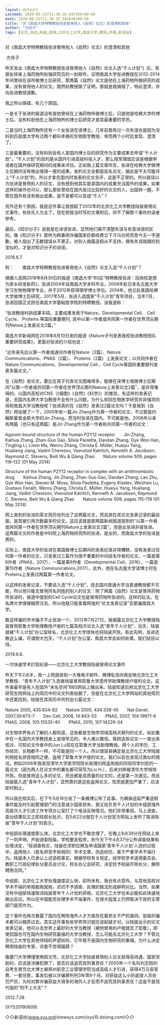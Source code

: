 ```yaml
---
layout: default
Lastmod: 2020-06-21T11:30:35.647346+00:00
date: 2020-06-21T11:30:33.585648+00:00
title: "对《南昌大学特聘教授张进冒用他人《自然》论文》的澄清和其他"
author: "方舟子"
tags: [论文,张进,陆骏,冒用,北京化工大学,南昌大学,教授,作者,新语丝]
---
```


对《南昌大学特聘教授张进冒用他人《自然》论文》的澄清和其他

·方舟子·

昨天发出《南昌大学特聘教授张进冒用他人《自然》论文入选“千人计划”》后，有朋友转来上海药物所赵强研究员的一封邮件，证明南昌大学张进教授在2012-2014年间曾经在该所做博士后研究，那两篇《自然》论文是他在上海药物所做研究的成果，没有冒用他人的论文。既然赵教授做了证明，那就是我搞错了，特此澄清，并向张进教授道歉。

我之所以搞错，有几个原因。

一是关于张进的报道没有提他曾经在上海药物所做博士后，只提他是哈佛大学的博士后。没有料到他在上海药物所的博士后研究才是其最重要的学历。

二是当时上海药物所还有一个女张进在读博士。几年前我有过一次失误也是因为没料到匹兹堡大学有过两个都叫李勇的生物医学教授，幸而两个小时后发现、澄清了。

三是最重要的，没有料到会有人拿国内博士后的研究作为主要成果去申请“千人计划”。“千人计划”的目的是从国外引进高级科技人才，那么按常理就应该是根据申请者在国外做研究期间的成果来评估。正如我上篇文章所言，张进在哈佛大学做博士后期间没有做出值得一提的成果，发的论文全都是挂名论文，据此是不太可能评上“千人计划”的，所以才拿在国内时发表的论文去评，这是不正常的。所以我误以为张进是冒用别人的论文，没有想到他其实是拿国内的成果充当国外的成果。如果这样的操作也可以，那么那些曾经在国内发过比较好的论文的人，出国转一圈，不管在国外有没有做出成果，是不是都可以变成“千人”？

另外还有个原因，就是这件事让我想起了2012年的北京化工大学教授陆骏冒用论文事件，有些先入为主了。现在把我当时写的文章附后，供不了解那个事件的读者参考。

最后，《知识分子》说我是在诽谤张进，显然他们搞不清楚失误与有意诽谤的区别。像《知识分子》那样为韩春雨诈骗国家巨额经费立下汗马功劳而至今无一字道歉，被人指出了无数错误从不更正，对别人揭露造假从不支持，偶有失误就跟捡到宝似的，才是对知识分子的诽谤。

2019.6.7.

附：　　南昌大学特聘教授张进冒用他人《自然》论文入选“千人计划”？

根据人民网2018年8月30日的报道《南昌大学“80后”特聘教授张进：回母校是想为家乡研发新药》，张进2004年自南昌大学本科毕业，2008年赴日本名古屋大学学习生物物理学专业，并于2012年获得理学博士学位。2014年，他又赴美国哈佛大学做博士后研究。2017年5月，张进入选国家“千人计划”青年项目，当年7月，张进回国正式担任南昌大学基础医学院的特聘教授。该报道称：

“张进教授科研成果丰硕。主要成果发表于Nature、Developmental Cell、 Cell Cycle、 Proteins 等国际重要期刊, 其中以第一作者或共同第一作者在世界顶尖期刊Nature上发表论文2篇。”

南昌大学新闻网在2018年8月10日发的报道《Nature子刊发表我校张进教授团队重要研究成果》，里面对张进的介绍也说：

“近年来先后以第一作者或通讯作者在Nature（2篇）、Nature Communications、PNAS（2篇）、 Proteins（2篇）上发表论文；以共同作者在Nature Communications、Developmental Cell 、Cell Cycle等国际重要期刊发表多篇论文。”

在《自然》发论文，要比在其子刊发论文困难得多，能够在读博士或做博士后期间“以第一作者或共同第一作者在世界顶尖期刊Nature上发表论文2篇”，是非常难得的。以国内高校对CNS（《细胞》《自然》《科学》）的推崇，有这样的发表记录，去国内名牌大学当教授不会有什么问题，为什么却回生物医学研究并非强项的母校南昌大学当教授呢？张进真的在《自然》发表过2篇论文吗？于是我到《自然》网站搜了一下，2005年有一篇Jin Zhang作为第一作者的论文，不过那是约翰斯霍普金斯大学的Jin Zhang，而当时张进在国内，不可能是他。2006年以来有两篇（也只有这两篇）是Jin Zhang作为第一作者和共同第一作者的论文：

Agonist-bound structure of the human P2Y12 receptor　　Jin Zhang, Kaihua Zhang, Zhan-Guo Gao, Silvia Paoletta, Dandan Zhang, Gye Won Han, Tingting Li, Limin Ma, Wenru Zhang, Christa E. Müller, Huaiyu Yang, Hualiang Jiang, Vadim Cherezov, Vsevolod Katritch, Kenneth A. Jacobson, Raymond C. Stevens, Beili Wu & Qiang Zhao　　Nature volume 509, pages 119–122 (01 May 2014)

Structure of the human P2Y12 receptor in complex with an antithrombotic drug　　Kaihua Zhang, Jin Zhang, Zhan-Guo Gao, Dandan Zhang, Lan Zhu, Gye Won Han, Steven M. Moss, Silvia Paoletta, Evgeny Kiselev, Weizhen Lu, Gustavo Fenalti, Wenru Zhang, Christa E. Müller, Huaiyu Yang, Hualiang Jiang, Vadim Cherezov, Vsevolod Katritch, Kenneth A. Jacobson, Raymond C. Stevens, Beili Wu & Qiang Zhao　　Nature volume 509, pages 115–118 (01 May 2014)

网上查到的张进的英文简历也列出了这两篇论文，而且排在其论文发表记录的最前面，是其被引用次数最多的论文。这应该就是那两篇新闻报道提到的“以第一作者或共同第一作者在世界顶尖期刊Nature上发表论文2篇”。但是此张进非彼张进。这两篇论文的作者是中科院上海药物研究所的张进，是女的，而南昌大学的张进是男的。

实际上，南昌大学的张进在美国做博士后期间的发表纪录非常糟糕，没有发表过任何第一作者的论文，只发表过三篇作为很不重要的中间挂名作者的论文，一篇是第6作者（PNAS，2017），一篇是第9作者（Developmental Cell，2016），一篇是第15作者（Nature Communications,2017）。此外，他在名古屋大学读博士时在Proteins上发表过两篇第一作者论文。

以这样的发表记录，不要说入选“千人计划”，连去国内普通大学当普通教授都不可能，所以他只能去冒用同名同姓的别人的论文：除了两篇《自然》论文是冒用药物所张进的，报道中提到的Cell Cycle论文也是冒用药物所张进的。这样的玩法，在名牌大学很难糊弄过去，所以他就只能拿着辉煌的“论文发表记录”去蒙骗南昌大学。

敢这样骗的学术骗子不止张进一个。2012年7月27日，我揭露北京化工大学教授陆骏冒用耶鲁大学助理教授卢俊的七篇高档次论文入选“青年千人计划”，当天，陆骏就被“千人计划”办公室除名，北京化工大学很快也将陆骏开除。有此先例，张进还敢这么骗，可谓胆大包天，“千人计划”办公室、南昌大学会如何处理，我们拭目以待。

2019.6.6.

一次快速学术打假纪录——北京化工大学教授陆骏冒用论文事件

昨天下午2点半，我一上网就收到一大堆电子邮件、微博私信向我反映北京化工大学教授、“青年千人计划”入选者陆骏冒用耶鲁大学遗传学助理教授卢俊的论文。这件事最早是有人在国外“未名空间”BBS网站上捅出来。陆骏知道后把北京化工大学研究生院网站上的简历中的论文列表给删了，但是在北京化工大学网站的其他简历中还能找到。陆骏在其简历中共列出七篇论文：

Nature 2005, 435:834-82　　Nature 2005, 434:338-45　　Nat Genet, 2007,39:673-7　　Dev Cell, 2008, 14:843-53　　PNAS, 2007, 104:19971-6　　PNAS, 2008, 105:15535-40　　PNAS, 2010, 107:14229-34

对生物学界有点了解的人都知道，这些都是生物学领域高档次期刊的论文，如此集中在一名国内大学教授身上是很罕见的，令人难以置信。我把这些论文一一查出来核对，可知论文作者中的Jun Lu现在在耶鲁大学当助理教授。两个人的学历、工作经历、长相都不一样，不可能是同一个人。所以很容易确定是北京化工大学陆骏利用姓名拼音相同之便，盗用了耶鲁大学卢俊的论文。我们以前也发现过类似的情况。例如2006年我发现清华大学医学院院长助理刘辉盗用我的同班同学刘宏的一篇论文（因为两人在论文中的署名都可简写为Liu H.），后来刘辉被清华大学悄悄开除。但是冒用这么多的论文，而且都是高质量的论文的，还是第一次遇见。而且陆骏能入选“青年千人计划”，显然靠的是这些盗用论文，性质就更加严重了，应该即时制止。

所以我在核实后，在下午3点16分发了一条微博公布了此事。为确保这起严重造假事件能及时引起管理部门的注意减少国家损失，我又给负责千人计划的中组部海外高层次人才引进工作专项办公室打了个电话反映情况。他们非常重视，马上调查，查出结果后又立即找部长批示，在5点22分就在千人计划官方网站上发布了取消陆骏“青年千人计划”的告示。

中组部处理速度那么快，北京化工大学也不敢怠慢了，在晚上9点39分在网站上发了一则声明，开始调查陆骏。学校要走程序，到今天下午4点37分公布调查结果和处理决定，“经调查核实，陆骏在求职应聘及申请国家‘青年千人计划’人选的过程中，盗用他人（姓名拼音字母相同）学术文章，伪造经历，属于严重学术不端行为。陆骏本人已承认上述造假事实。根据学校有关规定，经学校学术道德委员会、教职工行政纪律处分委员会讨论，校长办公会研究，决定给予陆骏开除处分，解除聘用合同。”

中组部、北京化工大学处理速度这么快，前所未有，我也有点意外。与其他高校对学术不端的举报能拖就拖，迟迟不予调查、处理的做法形成鲜明对比。当然，如果没有中组部快速取消陆骏青年千人计划的资格，北京化工大学也未必能如此快速地做出反应。所以在中国能否处理学术不端事件，在很大程度上仍然取决于政府主管部门是否作为。

这个事件也再次暴露了国内在聘用海外人才方面存在着把关不严的漏洞，低级的骗术都可以糊弄过去。其实这件事有些学界常识就应该起疑才对。以陆骏出示的论文发表记录，他可以去世界上最好的大学当教授（被他冒用的卢俊就去了耶鲁），即使回国也可在国内生物研究最强的大学当教授，怎么可能去北京化工大学？不管北京化工大学在其他领域的声望如何，它毕竟不是国内生物研究的重镇。为什么决定聘用陆骏的专家、评委不觉得蹊跷？

像厦门大学傅瑾使用假文凭、北京化工大学陆骏冒用别人论文获得高待遇、国家资助的，应该是涉嫌犯罪了，是否应该追究其刑事责任？2005年一个名叫刘志刚的自考生冒充北大博士被郑州航空工业管理学院当成高级人才引进，获得4万元安家费、一套住房，事发后被以诈骗罪判刑3年零6个月。对获益这么小的底层人员处罚严厉，为何对靠诈骗获益大得多的海外人才反而不追究其刑事责任？这是不是现代版的“刑不上大夫”？

2012.7.28

(XYS20190609)

◇◇新语丝(www.xys.org)(newxys.com)(xys10.dxiong.com)◇◇

